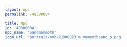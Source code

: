 ```yaml
---
layout: npc
permalink: /49300004

title: Npc
id: '49300004'
npc_name: 'Sandmammoth'
icon_url: 'portrait/mob/21000823_m_mammothsand_p.png'
---
```

